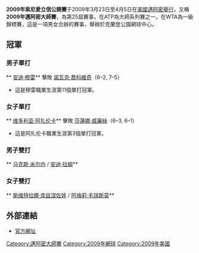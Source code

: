 **2009年索尼愛立信公開賽**于2009年3月23日至4月5日在[美國](../Page/美國.md "wikilink")[邁阿密舉行](../Page/邁阿密.md "wikilink")，又稱**2009年邁阿密大師賽**，為第25屆賽事，在ATP為大師系列賽之一，在WTA為一級錦標賽，這是一項男女合辦的賽事，舉辦於克蘭登公園網球中心。

## 冠軍

### 男子單打

** [安迪·穆雷](../Page/安迪·穆雷.md "wikilink")** 擊敗
[諾瓦克·喬科維奇](../Page/諾瓦克·喬科維奇.md "wikilink")（6–2,
7–5）

  - 這是穆雷職業生涯第11個單打冠軍。

### 女子單打

** [维多利亚·阿扎伦卡](../Page/维多利亚·阿扎伦卡.md "wikilink")** 擊敗
[莎蓮娜·威廉絲](../Page/莎蓮娜·威廉絲.md "wikilink")（6–3, 6–1）

  - 這是阿扎伦卡職業生涯第3個單打冠軍。

### 男子雙打

** [马克斯·米尔内](../Page/马克斯·米尔内.md "wikilink") /
[安迪·拉姆](../Page/安迪·拉姆.md "wikilink")**

### 女子雙打

** [斯维特拉娜·库兹涅佐娃](../Page/斯维特拉娜·库兹涅佐娃.md "wikilink") /
[阿梅莉·毛瑞斯莫](../Page/阿梅莉·毛瑞斯莫.md "wikilink")**

## 外部連結

  - [官方網址](https://web.archive.org/web/20090228094315/http://www.sonyericssonopen.com/1/en/home/default.asp)

[Category:邁阿密大師賽](https://zh.wikipedia.org/wiki/Category:邁阿密大師賽 "wikilink")
[Category:2009年網球](https://zh.wikipedia.org/wiki/Category:2009年網球 "wikilink")
[Category:2009年美國](https://zh.wikipedia.org/wiki/Category:2009年美國 "wikilink")